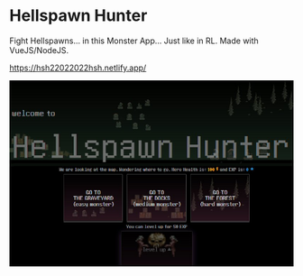 # Hellspawn Hunter

Fight Hellspawns... in this Monster App... Just like in RL.
Made with VueJS/NodeJS.

https://hsh22022022hsh.netlify.app/

![title](title-hsh.jpg)
